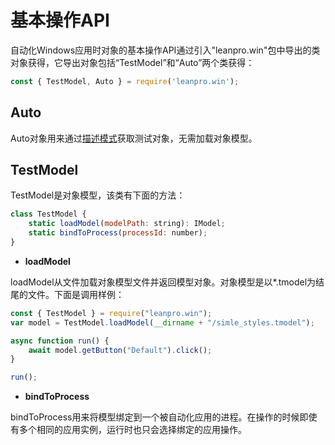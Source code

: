 # 基本操作API

自动化Windows应用时对象的基本操作API通过引入"leanpro.win"包中导出的类对象获得，它导出对象包括“TestModel”和“Auto”两个类获得：

```javascript
const { TestModel, Auto } = require('leanpro.win');
```

## Auto

Auto对象用来通过[描述模式](descriptive_mode.md)获取测试对象，无需加载对象模型。

## TestModel

TestModel是对象模型，该类有下面的方法：

```javascript
class TestModel {
    static loadModel(modelPath: string): IModel;
    static bindToProcess(processId: number);
}
```

* **loadModel**

loadModel从文件加载对象模型文件并返回模型对象。对象模型是以\*.tmodel为结尾的文件。下面是调用样例：

```javascript
const { TestModel } = require("leanpro.win");
var model = TestModel.loadModel(__dirname + "/simle_styles.tmodel");

async function run() {
    await model.getButton("Default").click();
}

run();
```

* **bindToProcess**

bindToProcess用来将模型绑定到一个被自动化应用的进程。在操作的时候即使有多个相同的应用实例，运行时也只会选择绑定的应用操作。

